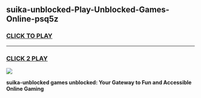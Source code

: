 
## suika-unblocked-Play-Unblocked-Games-Online-psq5z
<h3>
<a href="https://premium76.site?title=suika-unblocked&ref=25A">CLICK TO PLAY</a></h3>
<hr>

<h3>
<a href="https://premium76.site?title=suika-unblocked&ref=25A">CLICK 2 PLAY</a>
  
</h3>

<a href="https://premium76.site?title=suika-unblocked&ref=25A"><img src="https://clearcache.store/games.png"></a>


**suika-unblocked games unblocked: Your Gateway to Fun and Accessible Online Gaming**
